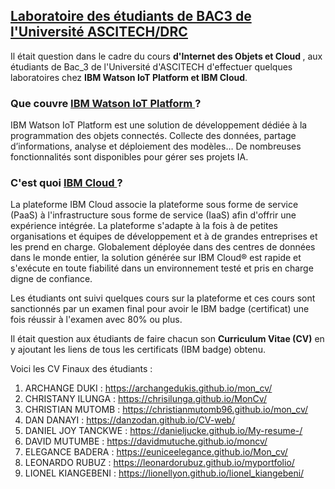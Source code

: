 ## <u>Laboratoire des étudiants de BAC3 de l'Université <a href="https://www.ascitech.cd/">ASCITECH/DRC</a></u>

Il était question dans le cadre du cours <b>d'Internet des Objets et Cloud </b>, aux étudiants de Bac_3 de l'Université d'ASCITECH d'effectuer quelques laboratoires chez <b>IBM Watson IoT Platform et IBM Cloud</b>.

### Que couvre <a href="https://cloud.ibm.com/docs/IoT?topic=IoT-about_iotplatform">IBM Watson IoT Platform </a>?
IBM Watson IoT Platform est une solution de développement dédiée à la programmation des objets connectés. Collecte des données, partage d’informations, analyse et déploiement des modèles… De nombreuses fonctionnalités sont disponibles pour gérer ses projets IA.

### C'est quoi  <a href="https://cloud.ibm.com/docs/overview?topic=overview-whatis-platform&locale=fr">IBM Cloud </a> ?
La plateforme IBM Cloud associe la plateforme sous forme de service (PaaS) à l'infrastructure sous forme de service (IaaS) afin d'offrir une expérience intégrée. La plateforme s'adapte à la fois à de petites organisations et équipes de développement et à de grandes entreprises et les prend en charge. Globalement déployée dans des centres de données dans le monde entier, la solution générée sur IBM Cloud® est rapide et s'exécute en toute fiabilité dans un environnement testé et pris en charge digne de confiance.

Les étudiants ont suivi quelques cours sur la plateforme et ces cours sont sanctionnés par un examen final pour avoir le IBM badge (certificat) une fois réussir à l'examen avec 80% ou plus.

Il était question aux étudiants de faire chacun son <b>Curriculum Vitae (CV)</b> en y ajoutant les liens de tous les certificats (IBM badge) obtenu.

Voici les CV Finaux des étudiants :

1) ARCHANGE DUKI : https://archangedukis.github.io/mon_cv/
2) CHRISTANY ILUNGA : https://chrisilunga.github.io/MonCv/
3) CHRISTIAN MUTOMB : https://christianmutomb96.github.io/mon_cv/ 
4) DAN DANAYI :  https://danzodan.github.io/CV-web/
5) DANIEL JOY TANCKWE : https://danieljucke.github.io/My-resume-/
6) DAVID MUTUMBE : https://davidmutuche.github.io/moncv/
7) ELEGANCE BADERA : https://euniceelegance.github.io/Mon_cv/
8) LEONARDO RUBUZ : https://leonardorubuz.github.io/myportfolio/ 
9) LIONEL KIANGEBENI : https://lionellyon.github.io/lionel_kiangebeni/

